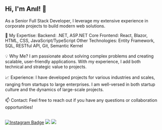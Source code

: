 ## Hi, I'm Anıl! 👋
As a Senior Full Stack Developer, I leverage my extensive experience in corporate projects to build modern web solutions.

🔹 My Expertise:
Backend: .NET, ASP.NET Core
Frontend: React, Blazor, HTML, CSS, JavaScript/TypeScript
Other Technologies: Entity Framework, SQL, RESTful API, Git, Semantic Kernel
<br/>
<br/>
💡 Why Me?
I am passionate about solving complex problems and creating scalable, user-friendly applications. With my experience, I add both technical and strategic value to projects.
<br/>
<br/>
📈 Experience:
I have developed projects for various industries and scales, ranging from startups to large enterprises. I am well-versed in both startup culture and the dynamics of large-scale projects.
<br/>
<br/>
📫 Contact:
Feel free to reach out if you have any questions or collaboration opportunities!
<br/>
<br/>

[![Instagram Badge](https://img.shields.io/badge/-Instagram-C13584?style=flat-quare&labelColor=C13584&logo=instagram&logoColor=white&link=link)](https://www.instagram.com/anil.cet) 
[![](https://img.shields.io/badge/LinkedIn-%230077B5.svg?&style=flat&logo=linkedin&logoColor=white)](https://www.linkedin.com/in/anilcetin/)
[![](https://img.shields.io/badge/Email-dev.anilcetin@gmail.com-white)](mailto:dev.anilcetin@gmail.com) 

